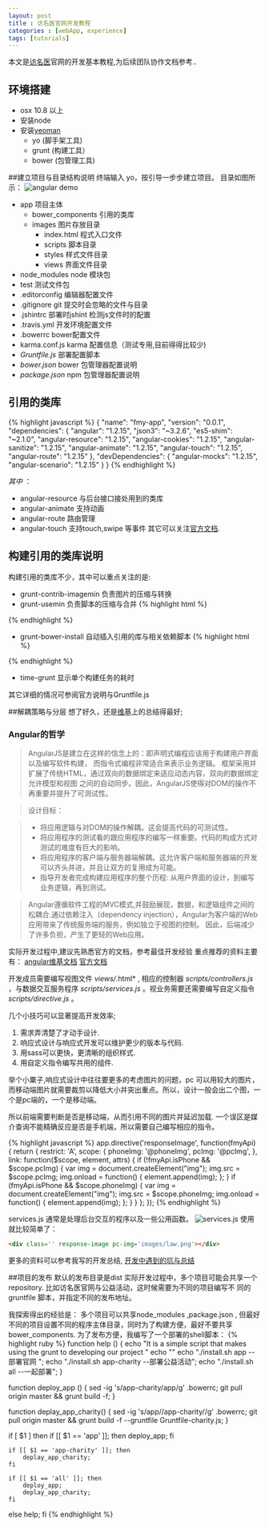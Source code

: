 ```yaml
---
layout: post
title : 访名医官网开发教程
categories : [webApp, experience]
tags: [tutorials]
---
```


本文是[访名医](http://fangmingyi.com/#/)官网的开发基本教程,为后续团队协作文档参考..
## 环境搭建
* osx 10.8 以上 
* 安装node
* 安装[yeoman](http://yeoman.io/)
  - yo (脚手架工具)
  - grunt (构建工具）
  - bower (包管理工具)

##建立项目与目录结构说明
终端输入 yo，按引导一步步建立项目。
目录如图所示：
![angular demo]({{site.url}}/images/angular.png)

* app 项目主体
  - bower_components 引用的类库
  - images 图片存放目录
	- index.html 程式入口文件
	- scripts 脚本目录
	- styles 样式文件目录
	- views 界面文件目录
* node_modules node 模块包
* test 测试文件包
* .editorconfig 编辑器配置文件
* .gitignore git 提交时会忽略的文件与目录
* .jshintrc 部署时jshint 检测js文件时的配置
* .travis.yml 开发环境配置文件
* .bowerrc bower配置文件
* karma.conf.js karma 配置信息（测试专用,目前得得比较少)
* *Gruntfile.js* 部署配置脚本
* *bower.json* bower 包管理器配置说明
* *package.json* npm 包管理器配置说明

## 引用的类库
{% highlight javascript %}
{
 "name": "fmy-app",
  "version": "0.0.1",
  "dependencies": {
    "angular": "1.2.15",
    "json3": "~3.2.6",
    "es5-shim": "~2.1.0",
    "angular-resource": "1.2.15",
    "angular-cookies": "1.2.15",
    "angular-sanitize": "1.2.15",
    "angular-animate": "1.2.15",
    "angular-touch": "1.2.15",
    "angular-route": "1.2.15"
  },
  "devDependencies": {
    "angular-mocks": "1.2.15",
    "angular-scenario": "1.2.15"
  }
}
{% endhighlight %}

 *其中* ：
* angular-resource 与后台接口接处用到的类库
* angular-animate 支持动画
* angular-route  路由管理
* angular-touch 支持touch,swipe 等事件
其它可以关注[官方文档](https://docs.angularjs.org/api/ngSanitize/service/$sanitize).

## 构建引用的类库说明
构建引用的类库不少，其中可以重点关注的是:
 * grunt-contrib-imagemin 负责图片的压缩与转换
 * grunt-usemin 负责脚本的压缩与合并
{% highlight html %}
	<!--[if lte IE 9]>
	 <!--build:css({.tmp,app}) styles/ie8.css -->
	 <link rel="stylesheet" href="styles/ie8.css"> 
	 <!--endbuild -->
	<![endif]-->
{% endhighlight %}

* grunt-bower-install 自动插入引用的库与相关依赖脚本
{% highlight html %}
	<!-- build:js scripts/vendor.js -->
	<!-- bower:js -->
	<script src="bower_components/angular/angular.js"></script>
	<script src="bower_components/angular-resource/angular-resource.js"></script>
	<script src="bower_components/angular-cookies/angular-cookies.js"></script>
	<script src="bower_components/angular-sanitize/angular-sanitize.js"></script>
	<script src="bower_components/angular-animate/angular-animate.js"></script>
	<script src="bower_components/angular-touch/angular-touch.js"></script>
	<script src="bower_components/angular-route/angular-route.js"></script>
	<!-- endbower -->
	<!-- endbuild -->
{% endhighlight %}
  * time-grunt 显示单个构建任务的耗时 

其它详细的情况可参阅官方说明与Gruntfile.js

##解耦策略与分层
想了好久，还是[维基](http://zh.wikipedia.org/wiki/AngularJS)上的总结得最好;
### Angular的哲学 
> AngularJS是建立在这样的信念上的：即声明式编程应该用于构建用户界面以及编写软件构建， 而指令式编程非常适合来表示业务逻辑。
>     框架采用并扩展了传统HTML，通过双向的数据绑定来适应动态内容，双向的数据绑定允许模型和视图 之间的自动同步。因此，AngularJS使得对DOM的操作不再重要并提升了可测试性。

> 设计目标：

> * 将应用逻辑与对DOM的操作解耦。这会提高代码的可测试性。
> * 将应用程序的测试看的跟应用程序的编写一样重要。代码的构成方式对测试的难度有巨大的影响。
> *  将应用程序的客户端与服务器端解耦。这允许客户端和服务器端的开发可以齐头并进，并且让双方的复用成为可能。
> * 指导开发者完成构建应用程序的整个历程: 从用户界面的设计，到编写业务逻辑，再到测试。

> Angular遵循软件工程的MVC模式,并鼓励展现，数据，和逻辑组件之间的松耦合.通过依赖注入（dependency injection），Angular为客户端的Web应用带来了传统服务端的服务，例如独立于视图的控制。 因此，后端减少了许多负担，产生了更轻的Web应用。 

实际开发过程中,建议先熟悉官方的文档，参考最佳开发经验
重点推荐的资料主要有： [angular维基文档](https://github.com/angular/angular.js/wiki) [官方文档](https://github.com/angular/angular.js/wiki)

开发成员需要编写视图文件 *views/*.html* , 相应的控制器 *scripts/controllers.js* ，与数据交互服务程序 *scripts/services.js* 。视业务需要还需要编写自定义指令 *scripts/directive.js* 。

几个小技巧可以显著提高开发效率;
1. 需求弄清楚了才动手设计.
2. 响应式设计与响应式开发可以维护更少的版本与代码.
3. 用sass可以更快，更清晰的组织样式.
4. 用自定义指令编写共用的组件.

举个小粟子,响应式设计中往往要更多的考虑图片的问题，pc 可以用较大的图片，而移动端图片就需要裁剪以降低大小并突出重点。所以，设计一般会出二个图，一个是pc端的，一个是移动端。

所以前端需要判断是否是移动端，从而引用不同的图片并延迟加载. 一个误区是媒介查询不能精确反应是否是手机端，所以需要自己编写相应的指令。

{% highlight javascript %}
app.directive('responseImage', function(fmyApi) {
	return {
		restrict: 'A',
		scope: {
			phoneImg: '@phoneImg',
			pcImg: '@pcImg',
		},
		link: function($scope, element, attrs) {
			if (!fmyApi.isPhone && $scope.pcImg) {
				var img = document.createElement("img");
				img.src = $scope.pcImg;
				img.onload = function() {
					element.append(img);
				};
			}
			if (fmyApi.isPhone && $scope.phoneImg) {
				var img = document.createElement("img");
				img.src = $scope.phoneImg;
				img.onload = function() {
					element.append(img);
				};
			}
		}
	};
});
{% endhighlight %}

services.js 通常是处理后台交互的程序以及一些公用函数。
![services.js]({{site.url}}/images/service.png)
使用就比较简单了：
```html
<div class='' response-image pc-img='images/law.png'></div>
```
更多的资料可以参考我写的开发总结, [开发中遇到的坑与总结](http://heyi.github.io/webapp/experience/2014/07/01/index.html)

##项目的发布
默认的发布目录是dist
实际开发过程中，多个项目可能会共享一个repository.
比如访名医官网与公益活动，这时候需要为不同的项目编写不
同的gruntfile 脚本，并指定不同的发布地址。

我探索得出的经验是：
多个项目可以共享node_modules ,package.json , 但最好不同的项目设置不同的程序主体目录，同时为了构建方便，最好不要共享bower_components.  为了发布方便，我编写了一个部署的shell脚本：
{% highlight ruby %}
function help () {
    echo "It is  a simple script that makes using the grunt to developing our project "
    echo ""
    echo "./install.sh app                                  --部署官网 ";
    echo "./install.sh app-charity                          --部署公益活动";
    echo "./install.sh all                                  --一起部署";
}

function deploy_app () {
		sed -ig 's/app-charity/app/g' .bowerrc;
		git pull  origin master && grunt build -f;
}

function deplay_app_charity() {
		sed -ig 's/app\//app-charity\//g' .bowerrc;
		git pull origin master && grunt build -f --gruntfile Gruntfile-charity.js;
}

if [ $1 ]
then
	if [[ $1 == 'app' ]]; then
		deploy_app;
	fi

	if [[ $1 == 'app-charity' ]]; then
		deplay_app_charity;
	fi

	if [[ $1 == 'all' ]]; then
		deploy_app;
		deplay_app_charity;
	fi
else
  help;
fi
{% endhighlight %}
